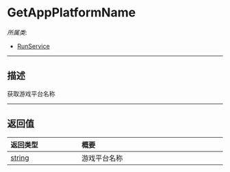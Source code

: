 # GetAppPlatformName

*所属类*:
* [RunService](/Api/Classes/Service/RunService.md)
------------------------------------------------------------------------------------------
## 描述

获取游戏平台名称


------------------------------------------------------------------------------------------
## 返回值

|<div style="width:150px">返回类型</div>|<div style="width:520px">概要</div>|
|:---|:---|
|[string](/Api/DataType/String.md)|游戏平台名称|
